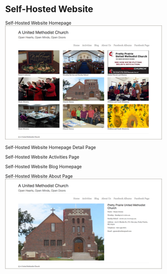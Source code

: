 # Self-Hosted Website

Self-Hosted Website Homepage
![](images/self-hosted-website-homepage.png)

Self-Hosted Website Homepage Detail Page

Self-Hosted Website Activities Page

Self-Hosted Website Blog Homepage

Self-Hosted Website About Page
![](images/self-hosted-website-about-page.png)
